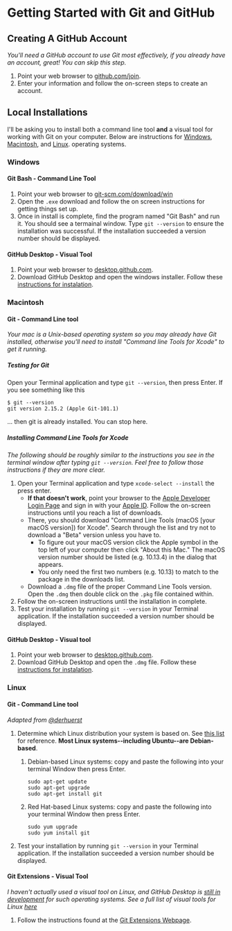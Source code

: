# Getting Started with Git and GitHub

## Creating A GitHub Account
*You'll need a GitHub account to use Git most effectively, if you already have
an account, great! You can skip this step.*

1. Point your web browser to [github.com/join](https://github.com/join).
1. Enter your information and follow the on-screen steps to create an account.

## Local Installations

I'll be asking you to install both a command line tool __and__ a visual tool for
working with Git on your computer. Below are instructions for
[Windows](#Windows), [Macintosh](#Macintosh), and [Linux](#Linux).
operating systems.

### Windows

#### Git Bash - Command Line Tool

1. Point your web browser to [git-scm.com/download/win](https://git-scm.com/download/win)
1. Open the `.exe` download and follow the on screen instructions for getting things set up.
1. Once in install is complete, find the program named "Git Bash" and run it.
You should see a termainal window. Type `git --version` to ensure the
installation was successful. If the installation succeeded a version number should be displayed.

#### GitHub Desktop - Visual Tool

1. Point your web browser to [desktop.github.com](https://desktop.github.com/).
1. Download GitHub Desktop and open the windows installer. Follow these [instructions for instalation](https://help.github.com/desktop/guides/getting-started-with-github-desktop/installing-github-desktop/#platform-windows).

### Macintosh

#### Git - Command Line tool

*Your mac is a Unix-based operating system so you may already have Git
installed, otherwise you'll need to install "Command line Tools for Xcode"
to get it running.*

##### Testing for Git
Open your Terminal application and type `git --version`, then press Enter. If
you see something like this

```shell
$ git --version
git version 2.15.2 (Apple Git-101.1)
```

... then git is already installed. You can stop here.

##### Installing Command Line Tools for Xcode

*The following should be roughly similar to the instructions you see in the
terminal window after typing `git --version`. Feel free to follow those
instructions if they are more clear.*

1. Open your Terminal application and type `xcode-select --install` the press
   enter.
   * __If that doesn't work__, point your browser to the
   [Apple Developer Login Page](https://idmsa.apple.com/IDMSWebAuth/login?appIdKey=891bd3417a7776362562d2197f89480a8547b108fd934911bcbea0110d07f757&path=%2Fdownload%2Fmore%2F&rv=1)
   and sign in with your [Apple ID](https://support.apple.com/en-us/HT204316).
   Follow the on-screen instructions until you reach a list of downloads.
   * There, you should download "Command Line Tools (macOS [your macOS version])
     for Xcode". Search through the list and try not to download a "Beta" version
     unless you have to.
     * To figure out your macOS version click the Apple symbol in the top left
       of your computer then click "About this Mac." The macOS version number
       should be listed (e.g. 10.13.4) in the dialog that appears.
     * You only need the first two numbers (e.g. 10.13) to match to the package
       in the downloads list.
   * Download a `.dmg` file of the proper Command Line Tools version. Open the
     `.dmg` then double click on the `.pkg` file contained within.
1. Follow the on-screen instructions until the installation in complete.
1. Test your installation by running `git --version` in your Terminal
   application. If the installation succeeded a version number should be displayed.

#### GitHub Desktop - Visual tool

1. Point your web browser to [desktop.github.com](https://desktop.github.com/).
1. Download GitHub Desktop and open the `.dmg` file. Follow these [instructions for instalation](https://help.github.com/desktop/guides/getting-started-with-github-desktop/installing-github-desktop/#platform-mac).

### Linux

#### Git - Command Line tool
*Adapted from
[@derhuerst](https://gist.github.com/derhuerst/1b15ff4652a867391f03#file-linux-md)*

1. Determine which Linux distribution your system is based on. See
[this list](http://en.wikipedia.org/wiki/List_of_Linux_distributions) for reference.
**Most Linux systems--including Ubuntu--are Debian-based**.

   1. Debian-based Linux systems: copy and paste the following into your
      terminal Window then press Enter.

      ```shell
      sudo apt-get update
      sudo apt-get upgrade
      sudo apt-get install git
      ```

   1. Red Hat-based Linux systems: copy and paste the following into your
      terminal Window then press Enter.

      ```shell
      sudo yum upgrade
      sudo yum install git
      ```

1. Test your installation by running `git --version` in your Terminal
   application. If the installation succeeded a version number should be displayed.

#### Git Extensions - Visual Tool
*I haven't actually used a visual tool on Linux, and GitHub Desktop is [still
in development](https://github.com/desktop/desktop/issues/1525) for such operating systems.
See a full list of visual tools for Linux
[here](https://git-scm.com/download/gui/linux)*

1. Follow the instructions found at the [Git Extensions Webpage](https://gitextensions.github.io/).
